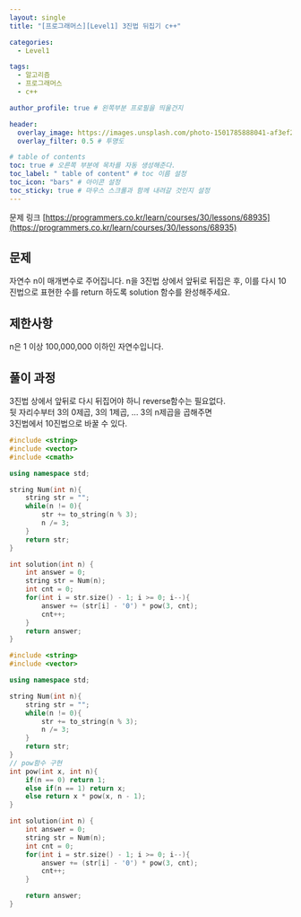 ```yaml
---
layout: single
title: "[프로그래머스][Level1] 3진법 뒤집기 c++"

categories:
  - Level1

tags:
  - 알고리즘
  - 프로그래머스
  - c++

author_profile: true # 왼쪽부분 프로필을 띄울건지

header:
  overlay_image: https://images.unsplash.com/photo-1501785888041-af3ef285b470?ixlib=rb-1.2.1&ixid=eyJhcHBfaWQiOjEyMDd9&auto=format&fit=crop&w=1350&q=80
  overlay_filter: 0.5 # 투명도

# table of contents
toc: true # 오른쪽 부분에 목차를 자동 생성해준다.
toc_label: " table of content" # toc 이름 설정
toc_icon: "bars" # 아이콘 설정
toc_sticky: true # 마우스 스크롤과 함께 내려갈 것인지 설정
---
```


문제 링크 [https://programmers.co.kr/learn/courses/30/lessons/68935](https://programmers.co.kr/learn/courses/30/lessons/68935)

## 문제

자연수 n이 매개변수로 주어집니다. n을 3진법 상에서 앞뒤로 뒤집은 후, 이를 다시 10진법으로 표현한 수를 return 하도록 solution 함수를 완성해주세요.

## 제한사항

n은 1 이상 100,000,000 이하인 자연수입니다.

## 풀이 과정

3진법 상에서 앞뒤로 다시 뒤집어야 하니 reverse함수는 필요없다.  
뒷 자리수부터 3의 0제곱, 3의 1제곱, ... 3의 n제곱을 곱해주면  
3진법에서 10진법으로 바꿀 수 있다.

```c++
#include <string>
#include <vector>
#include <cmath>

using namespace std;

string Num(int n){
    string str = "";
    while(n != 0){
        str += to_string(n % 3);
        n /= 3;
    }
    return str;
}

int solution(int n) {
    int answer = 0;
    string str = Num(n);
    int cnt = 0;
    for(int i = str.size() - 1; i >= 0; i--){
        answer += (str[i] - '0') * pow(3, cnt);
        cnt++;
    }
    return answer;
}
```

```c++
#include <string>
#include <vector>

using namespace std;

string Num(int n){
    string str = "";
    while(n != 0){
        str += to_string(n % 3);
        n /= 3;
    }
    return str;
}
// pow함수 구현
int pow(int x, int n){
    if(n == 0) return 1;
    else if(n == 1) return x;
    else return x * pow(x, n - 1);
}

int solution(int n) {
    int answer = 0;
    string str = Num(n);
    int cnt = 0;
    for(int i = str.size() - 1; i >= 0; i--){
        answer += (str[i] - '0') * pow(3, cnt);
        cnt++;
    }

    return answer;
}
```
